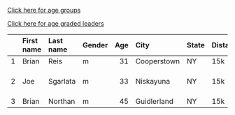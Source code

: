[Click here for age groups](https://bnorthan.github.io/Virtual15K_5K/15kage)  

[Click here for age graded leaders](https://bnorthan.github.io/Virtual15K_5K/15kage)  

|    | First name   | Last name   | Gender   |   Age | City        | State   | Distance   | Time    | Company                  | Team   |   age_grade |
|---:|:-------------|:------------|:---------|------:|:------------|:--------|:-----------|:--------|:-------------------------|:-------|------------:|
|  1 | Brian        | Reis        | m        |    31 | Cooperstown | NY      | 15k        | 51:25   |                          |        |       78.96 |
|  2 | Joe          | Sgarlata    | m        |    33 | Niskayuna   | NY      | 15k        | 1:14:49 | Naval Nuclear Laboratory |        |       54.38 |
|  3 | Brian        | Northan     | m        |    45 | Guidlerland | NY      | 15k        | 1:38:22 |                          |        |       44.44 |